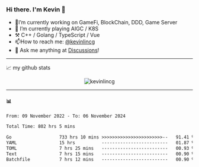 ### Hi there. I'm Kevin 👋

- 🔭I’m currently working on GameFi, BlockChain, DDD, Game Server
- 🌱 I’m currently playing AIGC / K8S
-   :hammer_and_pick: C++ / Golang / TypeScript / Vue
- 📫How to reach me: [@kevinlincg](https://twitter.com/kevinlincg) 
-   :thought_balloon: Ask me anything at [Discussions](https://github.com/kevinlincg/kevinlincg/issues/new)!

---

📈 my github stats

<p align="center"> <img src="https://github-readme-stats-ouuan.vercel.app/api?username=kevinlincg&theme=dark&show_icons=true&count_private=true" alt="kevinlincg" />

---

#### :bar_chart: 

<!--START_SECTION:waka-->

```txt
From: 09 November 2022 - To: 06 November 2024

Total Time: 802 hrs 5 mins

Go                  733 hrs 10 mins >>>>>>>>>>>>>>>>>>>>>>>--   91.41 %
YAML                15 hrs          -------------------------   01.87 %
TOML                7 hrs 25 mins   -------------------------   00.93 %
Text                7 hrs 15 mins   -------------------------   00.90 %
Batchfile           7 hrs 12 mins   -------------------------   00.90 %
```

<!--END_SECTION:waka-->
